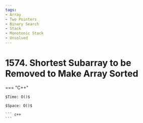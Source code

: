 ```yaml
---
tags:
- Array
- Two Pointers
- Binary Search
- Stack
- Monotonic Stack
- Unsolved
---
```



# 1574. Shortest Subarray to be Removed to Make Array Sorted

=== "C++"

    $Time: O()$

    $Space: O()$

    ``` c++
    ```